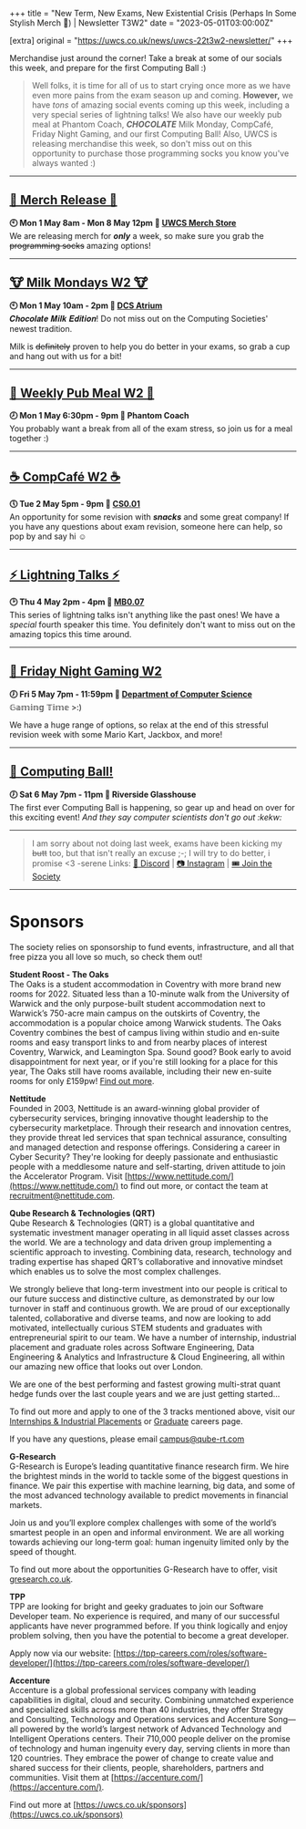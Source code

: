 +++
title = "New Term, New Exams, New Existential Crisis (Perhaps In Some Stylish Merch 👀) | Newsletter T3W2"
date = "2023-05-01T03:00:00Z"

[extra]
original = "https://uwcs.co.uk/news/uwcs-22t3w2-newsletter/"
+++

<p data-block-key="sfd3i">Merchandise just around the corner! Take a break at some of our socials this week, and prepare for the first Computing Ball :)</p>

<!-- more -->

> Well folks, it is time for all of us to start crying once more as we have even more pains from the exam season up and coming. **However,** we have *tons* of amazing social events coming up this week, including a very special series of lightning talks! We also have our weekly pub meal at Phantom Coach, ***CHOCOLATE*** Milk Monday, CompCafé, Friday Night Gaming, and our first Computing Ball! Also, UWCS is releasing merchandise this week, so don't miss out on this opportunity to purchase those programming socks you know you've always wanted :)

***

## **[💸 Merch Release 💸](https://uwcs.co.uk/events/merch-22t3w2/)**
**🕙 Mon 1 May 8am - Mon 8 May 12pm  📍 [UWCS Merch Store](https://merch.uwcs.co.uk/)**  
We are releasing merch for ***only*** a week, so make sure you grab the ~~programming socks~~ amazing options!
***

## **[🐮 Milk Mondays W2 🐮](https://uwcs.co.uk/events/mm-22t3w2/)**
**🕙 Mon 1 May 10am - 2pm  📍 [DCS Atrium](https://campus.warwick.ac.uk/?cmsid=14)**  
𝑪𝒉𝒐𝒄𝒐𝒍𝒂𝒕𝒆 𝑴𝒊𝒍𝒌 𝑬𝒅𝒊𝒕𝒊𝒐𝒏! Do not miss out on the Computing Societies' newest tradition. 

Milk is ~~definitely~~ proven to help you do better in your exams, so grab a cup and hang out with us for a bit!
***

## **[🍛 Weekly Pub Meal W2 🍛](https://uwcs.co.uk/events/pub-meal-22t3w2/)**
**🕗 Mon 1 May 6:30pm - 9pm  📍 Phantom Coach**  
You probably want a break from all of the exam stress, so join us for a meal together :)
***

## **[☕ CompCafé W2 ☕](https://uwcs.co.uk/events/compcafe-22t3w2/)**
**🕔 Tue 2 May 5pm - 9pm  📍 [CS0.01](https://campus.warwick.ac.uk/?cmsid=1557)**  
An opportunity for some revision with ***snacks*** and some great company! If you have any questions about exam revision, someone here can help, so pop by and say hi ☺
***

## **[⚡ Lightning Talks ⚡](https://uwcs.co.uk/events/lt-22t3w2/)**
**🕑 Thu 4 May 2pm - 4pm  📍 [MB0.07](https://campus.warwick.ac.uk/?cmsid=17268)**  
This series of lightning talks isn't anything like the past ones! We have a *special* fourth speaker this time. You definitely don't want to miss out on the amazing topics this time around.
***

## **[👾 Friday Night Gaming W2](https://uwcs.co.uk/events/fng-22t3w2/)**
**🕖 Fri 5 May 7pm - 11:59pm  📍 [Department of Computer Science](https://campus.warwick.ac.uk/?cmsid=14)**  
𝔾𝕒𝕞𝕚𝕟𝕘 𝕋𝕚𝕞𝕖 >:)

We have a huge range of options, so relax at the end of this stressful revision week with some Mario Kart, Jackbox, and more!
***

## **[🪩 Computing Ball!](https://uwcs.co.uk/events/computing-ball/)**
**🕖 Sat 6 May 7pm - 11pm  📍 Riverside Glasshouse**  
The first ever Computing Ball is happening, so gear up and head on over for this exciting event! *And they say computer scientists don't go out :kekw:*
***

> I am sorry about not doing last week, exams have been kicking my ~~butt~~ too, but that isn't really an excuse ;-;
> I will try to do better, i promise <3 -serene
Links: [💬 Discord](https://discord.uwcs.co.uk/) | [📷 Instagram](https://www.instagram.com/warwickcompsoc/) | [🎟️ Join the Society](https://www.warwicksu.com/societies-sports/societies/computing/)

***
# Sponsors
The society relies on sponsorship to fund events, infrastructure, and all that free pizza you all love so much, so check them out!

**Student Roost - The Oaks**  
The Oaks is a student accommodation in Coventry with more brand new rooms for 2022. Situated less than a 10-minute walk from the University of Warwick and the only purpose-built student accommodation next to Warwick’s 750-acre main campus on the outskirts of Coventry, the accommodation is a popular choice among Warwick students. The Oaks Coventry combines the best of campus living within studio and en-suite rooms and easy transport links to and from nearby places of interest Coventry, Warwick, and Leamington Spa. Sound good? Book early to avoid disappointment for next year, or if you're still looking for a place for this year, The Oaks still have rooms available, including their new en-suite rooms for only £159pw! [Find out more](https://www.studentroost.co.uk/locations/warwick/the-oaks).


**Nettitude**  
Founded in 2003, Nettitude is an award-winning global provider of cybersecurity services, bringing innovative thought leadership to the cybersecurity marketplace. Through their research and innovation centres, they provide threat led services that span technical assurance, consulting and managed detection and response offerings. Considering a career in Cyber Security?  They're looking for deeply passionate and enthusiastic people with a meddlesome nature and self-starting, driven attitude to join the Accelerator Program. Visit [https://www.nettitude.com/](https://www.nettitude.com/) to find out more, or contact the team at [recruitment@nettitude.com](mailto:recruitment@nettitude.com).

**Qube Research & Technologies (QRT)**  
Qube Research & Technologies (QRT) is a global quantitative and systematic investment manager operating in all liquid asset classes across the world. We are a technology and data driven group implementing a scientific approach to investing. Combining data, research, technology and trading expertise has shaped QRT’s collaborative and innovative mindset which enables us to solve the most complex challenges.

We strongly believe that long-term investment into our people is critical to our future success and distinctive culture, as demonstrated by our low turnover in staff and continuous growth. We are proud of our exceptionally talented, collaborative and diverse teams, and now are looking to add motivated, intellectually curious STEM students and graduates with entrepreneurial spirit to our team. We have a number of internship, industrial placement and graduate roles across Software Engineering, Data Engineering & Analytics and Infrastructure & Cloud Engineering, all within our amazing new office that looks out over London.  

We are one of the best performing and fastest growing multi-strat quant hedge funds over the last couple years and we are just getting started…

To find out more and apply to one of the 3 tracks mentioned above, visit our [Internships & Industrial Placements](https://www.qube-rt.com/careers/intern-opportunities/) or [Graduate](https://www.qube-rt.com/careers/graduate-opportunities/) careers page.

If you have any questions, please email [campus@qube-rt.com](mailto:campus@qube-rt.com)

**G-Research**  
G-Research is Europe’s leading quantitative finance research firm. We hire the brightest minds in the world to tackle some of the biggest questions in finance. We pair this expertise with machine learning, big data, and some of the most advanced technology available to predict movements in financial markets.

Join us and you’ll explore complex challenges with some of the world’s smartest people in an open and informal environment. We are all working towards achieving our long-term goal: human ingenuity limited only by the speed of thought.

To find out more about the opportunities G-Research have to offer, visit [gresearch.co.uk](https://gresearch.co.uk).

**TPP**  
TPP are looking for bright and geeky graduates to join our Software Developer team. No experience is required, and many of our successful applicants have never programmed before. If you think logically and enjoy problem solving, then you have the potential to become a great developer.

Apply now via our website: [https://tpp-careers.com/roles/software-developer/](https://tpp-careers.com/roles/software-developer/)

**Accenture**  
Accenture is a global professional services company with leading capabilities in digital, cloud and security. Combining unmatched experience and specialized skills across more than 40 industries, they offer Strategy and Consulting, Technology and Operations services and Accenture Song—all powered by the world’s largest network of Advanced Technology and Intelligent Operations centers. Their 710,000 people deliver on the promise of technology and human ingenuity every day, serving clients in more than 120 countries. They embrace the power of change to create value and shared success for their clients, people, shareholders, partners and communities. Visit them at [https://accenture.com/](https://accenture.com/).

Find out more at [https://uwcs.co.uk/sponsors](https://uwcs.co.uk/sponsors)

